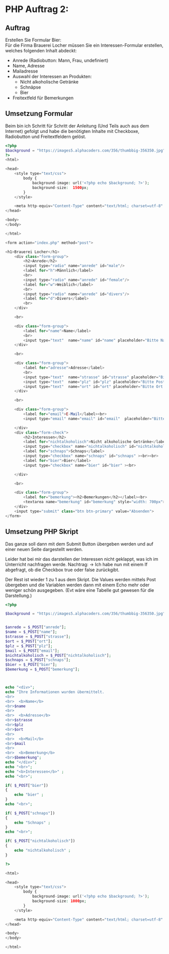 # PHP Auftrag 2:

## Auftrag

Erstellen Sie Formular Bier:  
Für die Firma Brauerei Locher müssen Sie ein Interessen-Formular erstellen, welches folgenden Inhalt abdeckt:
- Anrede (Radiobutton: Mann, Frau, undefiniert)
- Name, Adresse
- Mailadresse
- Auswahl der Interessen an Produkten:
    - Nicht alkoholische Getränke
    - Schnäpse
    - Bier
- Freitextfeld für Bemerkungen


## Umsetzung Formular

Beim  bin ich Schritt für Schritt der Anleitung (Und Teils auch aus dem Internet) gefolgt und habe die benötigten Inhalte mit Checkboxe, Radiobutton und Freitextfeldern gelöst.

```php
<?php
$background = "https://images5.alphacoders.com/356/thumbbig-356350.jpg";
?>
<html>

<head>
    <style type="text/css">
        body {
            background-image: url('<?php echo $background; ?>');
            background-size:  1500px;
        }
    </style>

    <meta http-equiv="Content-Type" content="text/html; charset=utf-8" />
</head>

<body>
</body>

</html>

<form action="index.php" method="post">

<h1>Brauerei Locher</h1>
    <div class="form-group">
        <h2>Anrede</h2>
        <input type="radio" name="anrede" id="male"/>
        <label for="h">Männlich</label>
        <br>
        <input type="radio" name="anrede" id="female"/>
        <label for="w">Weiblich</label>
        <br>
        <input type="radio" name="anrede" id="divers"/>
        <label for="d">Divers</label>
        <br>
    </div>

    <br>

    <div class="form-group">
        <label for="name">Name</label>
        <br>
        <input type="text"  name="name" id="name" placeholder="Bitte Namen eingeben">
    </div>

    <br>

    <div class="form-group">
        <label for="adresse">Adresse</label>
        <br>
        <input type="text"  name="strasse" id="strasse" placeholder="Bitte Strasse eingeben"> <br><br>
        <input type="text"  name="plz" id="plz" placeholder="Bitte Postleitzahl eingeben"><br><br>
        <input type="text"  name="ort" id="ort" placeholder="Bitte Ort eingeben"><br><br>
    </div>

    <br>

    <div class="form-group">
        <label for="email">E-Mail</label><br>
        <input type="email" name="email" id="email"  placeholder="Bitte E-Mail eingeben">

    </div>
    <div class="form-check">
        <h2>Interessen</h2>
        <label for="nichtalkoholisch">Nicht alkoholische Getränke</label>
        <input type="checkbox" name="nichtalkoholisch" id="nichtalkoholisch" ><br><br>
        <label for="schnaps">Schnaps</label>
        <input type="checkbox" name="schnaps" id="schnaps" ><br><br>
        <label for="bier">Bier</label>
        <input type="checkbox" name="bier" id="bier" ><br>

    </div>

    <br>

    <div class="form-group">
        <label for="bemerkung"><h2>Bemerkungen</h2></label><br>
        <textarea name="bemerkung" id="bemerkung" style="width: 700px"></textarea>
    </div>
    <input type="submit" class="btn btn-primary" value="Absenden">
</form>
```

## Umsetzung PHP Skript

Das ganze soll dann mit dem Submit Button übergeben werden und auf einer neuen Seite dargestellt werden.

Leider hat bei mir das darstellen der Interessen nicht geklappt, was ich im Unterricht nachfragen werde.
Nachtrag: -> Ich habe nun mit einem If abgefragt, ob die Checkbox true oder false zurückgibt.

Der Rest ist wieder 1 zu 1 aus dem Skript. Die Values werden mittels Post übergeben und die Variablen werden dann mit einem Echo mehr oder weniger schön ausgegeben. (Evt wäre eine Tabelle gut gewesen für die Darstellung.)

```php
<?php

$background = "https://images5.alphacoders.com/356/thumbbig-356350.jpg";


$anrede = $_POST["anrede"];
$name = $_POST["name"];
$strasse = $_POST["strasse"];
$ort = $_POST["ort"];
$plz = $_POST["plz"];
$mail = $_POST["email"];
$nichtalkoholisch = $_POST["nichtalkoholisch"];
$schnaps = $_POST["schnaps"];
$bier = $_POST["bier"];
$bemerkung = $_POST["bemerkung"];



echo "<div>";
echo "Ihre Informationen wurden übermittelt.
<br>
<br>  <b>Name</b>
<br>$name
<br>
<br>  <b>Adresse</b>
<br>$strasse
<br>$plz
<br>$ort
<br>
<br>  <b>Mail</b>
<br>$mail
<br>
<br>  <b>Bemerkung</b>
<br>$bemerkung";
echo "</div>";
echo "<br>";
echo "<b>Interessen</b>" ;
echo "<br>";

if( $_POST["bier"])
{
    echo "bier" ;
}
echo "<br>";

if( $_POST["schnaps"])
{
    echo "Schnaps" ;
}
echo "<br>";

if( $_POST["nichtalkoholisch"])
{
    echo "nichtalkoholisch" ;
}

?>

<html>

<head>
    <style type="text/css">
        body {
            background-image: url('<?php echo $background; ?>');
            background-size: 1000px;
        }
    </style>

    <meta http-equiv="Content-Type" content="text/html; charset=utf-8" />
</head>

<body>
</body>

</html>
```